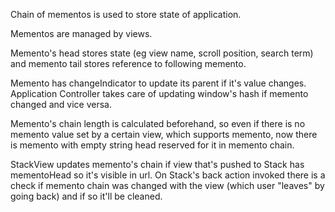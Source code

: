 Chain of mementos is used to store state of application.

Mementos are managed by views.

Memento's head stores state (eg view name, scroll position, search term) and memento tail stores reference to following memento.

Memento has changeIndicator to update its parent if it's value changes.
Application Controller takes care of updating window's hash if memento changed and vice versa.

Memento's chain length is calculated beforehand, so even if there is no memento value set by a certain view, which supports memento, now there is memento with empty string head reserved for it in memento chain.

StackView updates memento's chain if view that's pushed to Stack has mementoHead so it's visible in url.
On Stack's back action invoked there is a check if memento chain was changed with the view (which user "leaves" by going back) and if so it'll be cleaned.

